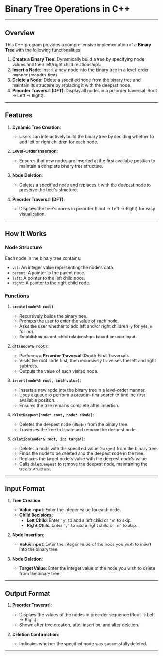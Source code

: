 # Binary Tree Operations in C++

---

## Overview

This C++ program provides a comprehensive implementation of a **Binary Tree** with the following functionalities:

1. **Create a Binary Tree**: Dynamically build a tree by specifying node values and their left/right child relationships.
2. **Insert a Node**: Insert a new node into the binary tree in a level-order manner (breadth-first).
3. **Delete a Node**: Delete a specified node from the binary tree and maintain its structure by replacing it with the deepest node.
4. **Preorder Traversal (DFT)**: Display all nodes in a preorder traversal (Root -> Left -> Right).

---

## Features

1. **Dynamic Tree Creation**:
   - Users can interactively build the binary tree by deciding whether to add left or right children for each node.
   
2. **Level-Order Insertion**:
   - Ensures that new nodes are inserted at the first available position to maintain a complete binary tree structure.
   
3. **Node Deletion**:
   - Deletes a specified node and replaces it with the deepest node to preserve the tree's structure.
   
4. **Preorder Traversal (DFT)**:
   - Displays the tree's nodes in preorder (Root -> Left -> Right) for easy visualization.

---

## How It Works

### Node Structure

Each node in the binary tree contains:

- `val`: An integer value representing the node's data.
- `parent`: A pointer to the parent node.
- `left`: A pointer to the left child node.
- `right`: A pointer to the right child node.

### Functions

1. **`create(node*& root)`**:
   - Recursively builds the binary tree.
   - Prompts the user to enter the value of each node.
   - Asks the user whether to add left and/or right children (`y` for yes, `n` for no).
   - Establishes parent-child relationships based on user input.

2. **`dft(node*& root)`**:
   - Performs a **Preorder Traversal** (Depth-First Traversal).
   - Visits the root node first, then recursively traverses the left and right subtrees.
   - Outputs the value of each visited node.

3. **`insert(node*& root, int& value)`**:
   - Inserts a new node into the binary tree in a level-order manner.
   - Uses a queue to perform a breadth-first search to find the first available position.
   - Ensures the tree remains complete after insertion.

4. **`deletDeepest(node* root, node* dNode)`**:
   - Deletes the deepest node (`dNode`) from the binary tree.
   - Traverses the tree to locate and remove the deepest node.

5. **`deletion(node*& root, int target)`**:
   - Deletes a node with the specified value (`target`) from the binary tree.
   - Finds the node to be deleted and the deepest node in the tree.
   - Replaces the target node's value with the deepest node's value.
   - Calls `deletDeepest` to remove the deepest node, maintaining the tree's structure.

---

## Input Format

1. **Tree Creation**:
   - **Value Input**: Enter the integer value for each node.
   - **Child Decisions**:
     - **Left Child**: Enter `'y'` to add a left child or `'n'` to skip.
     - **Right Child**: Enter `'y'` to add a right child or `'n'` to skip.

2. **Node Insertion**:
   - **Value Input**: Enter the integer value of the node you wish to insert into the binary tree.

3. **Node Deletion**:
   - **Target Value**: Enter the integer value of the node you wish to delete from the binary tree.

---

## Output Format

1. **Preorder Traversal**:
   - Displays the values of the nodes in preorder sequence (Root -> Left -> Right).
   - Shown after tree creation, after insertion, and after deletion.

2. **Deletion Confirmation**:
   - Indicates whether the specified node was successfully deleted.

---
